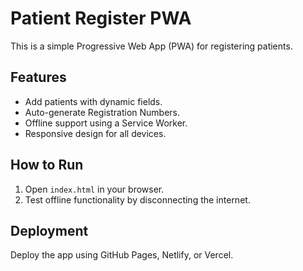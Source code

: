 # Patient Register PWA

This is a simple Progressive Web App (PWA) for registering patients.

## Features
- Add patients with dynamic fields.
- Auto-generate Registration Numbers.
- Offline support using a Service Worker.
- Responsive design for all devices.

## How to Run
1. Open `index.html` in your browser.
2. Test offline functionality by disconnecting the internet.

## Deployment
Deploy the app using GitHub Pages, Netlify, or Vercel.
